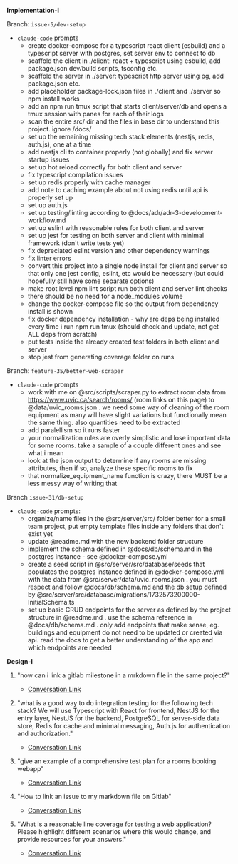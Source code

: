 **Implementation-I**

Branch: `issue-5/dev-setup`
- `claude-code` prompts
    - create docker-compose for a typescript react client (esbuild) and a typescript server with postgres, set server env to connect to db
    - scaffold the client in ./client: react + typescript using esbuild, add package.json dev/build scripts, tsconfig etc.
    - scaffold the server in ./server: typescript http server using pg, add package.json etc.
    - add placeholder package-lock.json files in ./client and ./server so npm install works
    - add an npm run tmux script that starts client/server/db and opens a tmux session with panes for each of their logs
    - scan the entire src/ dir and the files in base dir to understand this project. ignore /docs/
    - set up the remaining missing tech stack elements (nestjs, redis, auth.js), one at a time
    - add nestjs cli to container properly (not globally) and fix server startup issues
    - set up hot reload correctly for both client and server
    - fix typescript compilation issues
    - set up redis properly with cache manager
    - add note to caching example about not using redis until api is properly set up
    - set up auth.js
    - set up testing/linting according to @docs/adr/adr-3-development-workflow.md
    - set up eslint with reasonable rules for both client and server
    - set up jest for testing on both server and client with minimal framework (don't write tests yet)
    - fix depreciated eslint version and other dependency warnings
    - fix linter errors
    - convert this project into a single node install for client and server so that only one jest config, eslint, etc would be necessary (but could hopefully still have some separate options)
    - make root level npm lint script run both client and server lint checks
    - there should be no need for a node_modules volume
    - change the docker-compose file so the output from dependency install is shown
    - fix docker dependency installation - why are deps being installed every time i run npm run tmux (should check and update, not get ALL deps from scratch)
    - put tests inside the already created test folders in both client and server
    - stop jest from generating coverage folder on runs

Branch: `feature-35/better-web-scraper`
- `claude-code` prompts
    - work with me on @src/scripts/scraper.py to extract room data from https://www.uvic.ca/search/rooms/ (room links on this page) to @data/uvic_rooms.json . we need some way of cleaning of the room equipment as many will have slight variations but functionally mean the same thing. also quantities need to be extracted
    - add paralellism so it runs faster
    - your normalization rules are overly simplistic and lose important data for some rooms. take a sample of a couple different ones and see what i mean
    - look at the json output to determine if any rooms are missing attributes, then if so, analyze these specific rooms to fix
    - that normalize_equipment_name function is crazy, there MUST be a less messy way of writing that

Branch `issue-31/db-setup`
- `claude-code` prompts:
    - organize/name files in the @src/server/src/ folder better for a small team project, put empty template files inside any folders that don't exist yet
    - update @readme.md with the new backend folder structure
    - implement the schema defined in @docs/db/schema.md in the postgres instance - see @docker-compose.yml
    - create a seed script in @src/server/src/database/seeds that populates the postgres instance defined in @docker-compose.yml with the data from @src/server/data/uvic_rooms.json . you must respect and follow @docs/db/schema.md and the db setup defined by @src/server/src/database/migrations/1732573200000-InitialSchema.ts
    - set up basic CRUD endpoints for the server as defined by the project structure in @readme.md . use the schema reference in @docs/db/schema.md . only add endpoints that make sense, eg. buildings and equipment do not need to be updated or created via api. read the docs to get a better understanding of the app and which endpoints are needed

**Design-I**

1. "how can i link a gitlab milestone in a mrkdown file in the same project?" 
    - [Conversation Link](https://chatgpt.com/share/68cd9407-72f0-800a-a606-495ba3c74f99)

2. "what is a good way to do integration testing for the following tech stack? We will use Typescript with React for frontend, NestJS for the entry layer, NestJS for the backend, PostgreSQL for server-side data store, Redis for cache and minimal messaging, Auth.js for authentication and authorization." 
    - [Conversation Link](https://chatgpt.com/c/68cdc58f-94a8-8330-93b6-320b7cdaebac)
    
3. "give an example of a comprehensive test plan for a rooms booking webapp"
    - [Conversation Link](https://chatgpt.com/c/68cdcbfc-251c-8331-8be5-f4a2b9f3a482)

3. "How to link an issue to my markdown file on Gitlab"
    - [Conversation Link](https://chatgpt.com/share/68cdc678-112c-8009-9e49-3f5656ba05e1)

4. "What is a reasonable line coverage for testing a web application? Please highlight different scenarios where this would change, and provide resources for your answers."
    - [Conversation Link](https://chatgpt.com/share/68cf0022-738c-8009-b330-63ceaf29bb04)
